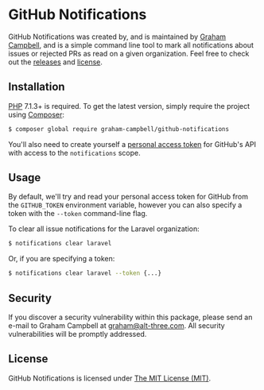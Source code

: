 GitHub Notifications
====================

GitHub Notifications was created by, and is maintained by [Graham Campbell](https://github.com/GrahamCampbell), and is a simple command line tool to mark all notifications about issues or rejected PRs as read on a given organization. Feel free to check out the [releases](https://github.com/GrahamCampbell/GitHub-Notifications/releases) and [license](LICENSE.md).


## Installation

[PHP](https://php.net) 7.1.3+ is required. To get the latest version, simply require the project using [Composer](https://getcomposer.org):

```bash
$ composer global require graham-campbell/github-notifications
```

You'll also need to create yourself a [personal access token](https://github.com/settings/tokens) for GitHub's API with access to the `notifications` scope. 

## Usage

By default, we'll try and read your personal access token for GitHub from the `GITHUB_TOKEN` environment variable, however you can also specify a token with the `--token` command-line flag.

To clear all issue notifications for the Laravel organization:

```bash
$ notifications clear laravel
```

Or, if you are specifying a token:

```bash
$ notifications clear laravel --token {...}
```


## Security

If you discover a security vulnerability within this package, please send an e-mail to Graham Campbell at graham@alt-three.com. All security vulnerabilities will be promptly addressed.


## License

GitHub Notifications is licensed under [The MIT License (MIT)](LICENSE).
